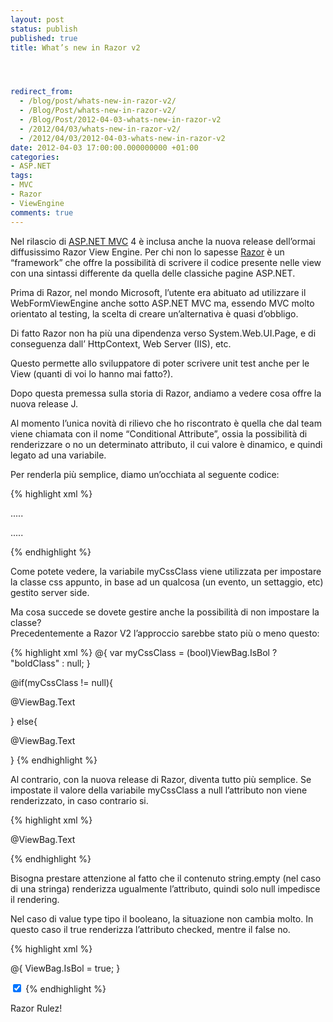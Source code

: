 ```yaml
---
layout: post
status: publish
published: true
title: What’s new in Razor v2




redirect_from: 
  - /blog/post/whats-new-in-razor-v2/
  - /Blog/Post/whats-new-in-razor-v2/
  - /Blog/Post/2012-04-03-whats-new-in-razor-v2
  - /2012/04/03/whats-new-in-razor-v2/
  - /2012/04/03/2012-04-03-whats-new-in-razor-v2
date: 2012-04-03 17:00:00.000000000 +01:00
categories:
- ASP.NET
tags:
- MVC
- Razor
- ViewEngine
comments: true
---
```

<p>Nel rilascio di <a title="ASP.NET MVC" href="http://tostring.it/tags/archive/mvc">ASP.NET MVC</a> 4 è inclusa anche la nuova release dell’ormai diffusissimo Razor View Engine. Per chi non lo sapesse <a title="Razor&#39;s post" href="http://tostring.it/tags/archive/razor" rel="tag" target="_blank">Razor</a> è un “framework” che offre la possibilità di scrivere il codice presente nelle view con una sintassi differente da quella delle classiche pagine ASP.NET. </p>

<p>Prima di Razor, nel mondo Microsoft, l’utente era abituato ad utilizzare il WebFormViewEngine anche sotto ASP.NET MVC ma, essendo MVC molto orientato al testing, la scelta di creare un’alternativa è quasi d’obbligo.</p>

<p>Di fatto Razor non ha più una dipendenza verso System.Web.UI.Page, e di conseguenza dall’ HttpContext, Web Server (IIS), etc. </p>

<p>Questo permette allo sviluppatore di poter scrivere unit test anche per le View (quanti di voi lo hanno mai fatto?).</p>

<p>Dopo questa premessa sulla storia di Razor, andiamo a vedere cosa offre la nuova release J.</p>

<p>Al momento l’unica novità di rilievo che ho riscontrato è quella che dal team viene chiamata con il nome “Conditional Attribute”, ossia la possibilità di renderizzare o no un determinato attributo, il cui valore è dinamico, e quindi legato ad una variabile.</p>

<p>Per renderla più semplice, diamo un’occhiata al seguente codice:</p>

{% highlight xml %}
<!-- Nome della classe css presa da una variabile -->
<p class="@myCssClass">.....</p>


<!-- markup necessario in caso la variabile sia nulla -->
<p>.....</p>
{% endhighlight %}
<p>Come potete vedere, la variabile myCssClass viene utilizzata per impostare la classe css appunto, in base ad un qualcosa (un evento, un settaggio, etc) gestito server side.</p>

<p>Ma cosa succede se dovete gestire anche la possibilità di non impostare la classe? 
  <br />Precedentemente a Razor V2 l’approccio sarebbe stato più o meno questo:</p>

{% highlight xml %}
@{
    var myCssClass = (bool)ViewBag.IsBol ? "boldClass" : null;
}

@if(myCssClass != null){
    <p class="@myCssClass">@ViewBag.Text</p>
}
else{
    <p>@ViewBag.Text</p>
}
{% endhighlight %}
<p>Al contrario, con la nuova release di Razor, diventa tutto più semplice. Se impostate il valore della variabile myCssClass a null l’attributo non viene renderizzato, in caso contrario si.</p>

{% highlight xml %}
<p class="@myCssClass">@ViewBag.Text</p>
{% endhighlight %}
<p>Bisogna prestare attenzione al fatto che il contenuto string.empty (nel caso di una stringa) renderizza ugualmente l’attributo, quindi solo null impedisce il rendering.</p>

<p>Nel caso di value type tipo il booleano, la situazione non cambia molto. In questo caso il true renderizza l’attributo checked, mentre il false no.</p>

{% highlight xml %}
<!-- codice con -->

@{
    ViewBag.IsBol = true;
}

<input type="checkbox" checked="@ViewBag.IsBol" />
{% endhighlight %}
<p>Razor Rulez!</p>
